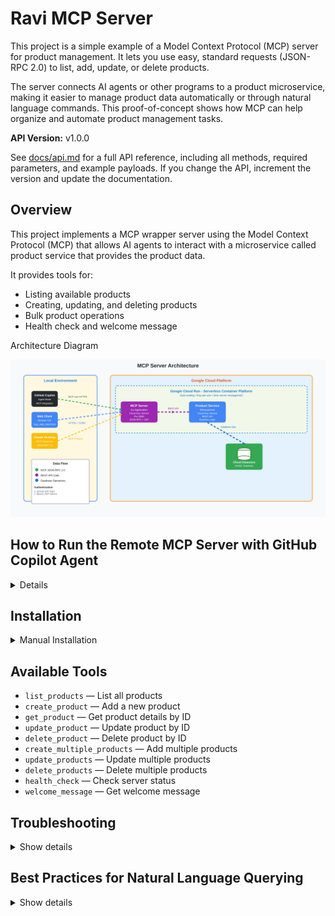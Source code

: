 # Ravi MCP Server

This project is a simple example of a Model Context Protocol (MCP) server for product management. 
It lets you use easy, standard requests (JSON-RPC 2.0) to list, add, update, or delete products. 

The server connects AI agents or other programs to a product microservice, making it easier to manage product data automatically or through natural language commands. 
This proof-of-concept shows how MCP can help organize and automate product management tasks.

**API Version:** v1.0.0

See [docs/api.md](docs/api.md) for a full API reference, including all methods, required parameters, and example payloads. If you change the API, increment the version and update the documentation.

## Overview

This project implements a MCP wrapper server using the Model Context Protocol (MCP) that allows AI agents to interact with a microservice called product service that provides the product data.

It provides tools for:

- Listing available products
- Creating, updating, and deleting products
- Bulk product operations
- Health check and welcome message

<summary>Architecture Diagram</summary>

![Architecture Diagram](docs/architecture-diagram.svg)


## How to Run the Remote MCP Server with GitHub Copilot Agent
<details>

1. **Clone the repository and open it in VSCode.**

   ```bash
    git clone https://github.com/racho8/ravi-mcp-server.git
    cd <repository_name>
    code .
   ```

2. **Setup Configuration Files**

   Copy mcp.json and payload.json from docs/configuration to a new folder called .vscode in your repository.  
     ```bash
     mkdir .vscode
     cp docs/configuration/mcp.json .vscode/
     cp docs/configuration/payload.json .vscode/
     ```

3. **Start the MCP Server**

      Start the ravi-mcp-server by clicking the start button in the mcp.json file in vscode.
      
      **Note**: Sometime, it might show as Error next to the server, but it still works.


4. **Export GCP Authentication Token** (Very Important, otherwise it won't work)

      Run the following command to export your GCP authentication token. 

    ```bash
    export gcp_auth_token=$(gcloud auth print-identity-token)
    ```
      **Note**: Ensure your account has the Cloud Run Invoker role (contact the repository owner if unsure). 


* **Test with GitHub Copilot Chat in Agent Mode**

  Open GitHub Copilot chat in agent mode and test with the following natural language commands:

Use the remote ravi-mcp-server endpoint in mcp.json to list all tools by sending a tools/list request.
Then you can fire nlp querries like: 

       - show me all the available tools
       - Show all the products
       - List all products under Electronics category
       - Increment the price of all the products under Electronics category by 2%
       - Round up the price of all the products under Laptops segment to nearest 100
    
  The agent should automatically generate and execute the corresponding cURL requests in the background and display the results.


* Hack(Optional): If the agent asks you to run the cURL command everytime you give ask a question, you can give below prompt to bypass it:


   > Prompt: *Automatically generate and execute the required cURL requests in the background for any command I provide related to ravi-mcp-server. Display the results directly in plain text format, structured as well-organized tables or lists for better readability. Do not ask for approval before executing each and every cURL command.*

</details>

## Installation

<details>
<summary>Manual Installation</summary>

<b>Prerequisites</b>

- Go 1.23+
- Access to a product microservice (ask repo owner for MICROSERVICE_URL)

<b>Setup</b>
1. Clone this repository
2. Install dependencies:
  ```bash
  go mod download
  ```
3. Set environment variables:

**Note**: Contact repository owner for MICROSERVICE_URL and GCP authentication token.
  ```bash
  export MICROSERVICE_URL="<your_microservice_url>"
  export gcp_auth_token=$(gcloud auth print-identity-token)
  export PORT=8080
  ```
4. Run the server:
  ```bash
  go run main.go
  # or
  go run .
  ```
5. Test health endpoint:
  ```bash
  curl http://localhost:8080/health
  ```
6. Use `/mcp` endpoint for JSON-RPC requests (see `tests/test_commands.sh` for examples)

</details>


## Available Tools

- `list_products` — List all products
- `create_product` — Add a new product
- `get_product` — Get product details by ID
- `update_product` — Update product by ID
- `delete_product` — Delete product by ID
- `create_multiple_products` — Add multiple products
- `update_products` — Update multiple products
- `delete_products` — Delete multiple products
- `health_check` — Check server status
- `welcome_message` — Get welcome message

## Troubleshooting

<details>
<summary>Show details</summary>

If you encounter issues while running the mcp server in local:

1. Ensure your `MICROSERVICE_URL` is correct and accessible
2. Check Go version (should be 1.23+)
3. Review error messages in server logs

</details>

## Best Practices for Natural Language Querying

<details>
<summary>Show details</summary>

To smoothly query and see results in natural language, follow these steps before interacting with the MCP server:

1. **Export your GCP authentication token:**
  ```sh
   export gcp_auth_token=$(gcloud auth print-identity-token)
   (Make sure you get necessary roles assigned to your token, contact repo owner if unsure)
  ```

2. **Set the context for your agent (e.g., GitHub Copilot agent chat):**
  > Prompt: *Whenever I ask you about a tool in ravi-mcp-server, I want you to automatically generate and execute the corresponding cURL requests asynchronously in the background, actively displaying the results in plain text format, preferably structured as well-organized tables or lists for enhanced readability. No prior approval of individual cURL commands is necessary prior to execution.*


3. **Use natural language commands to query the MCP server. Example commands:**
  - show me all the available tools
  - Show all the products
  - List all products under Electronics category
  - Increment the price of all the products under Electronics category by 3%
  - Round up the price of all the products under Laptops segment to nearest 100

</details>